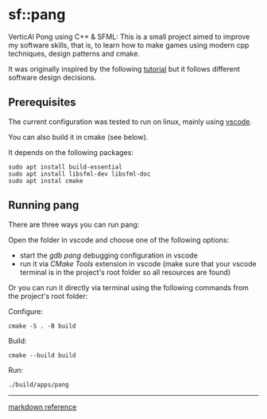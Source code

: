 # sf::pang

Vertic*A*l Pong using C++ & SFML: This is a small project aimed to improve my software skills, that is, to learn how to make games using modern cpp techniques, design patterns and cmake.

It was originally inspired by the following [tutorial](https://www.gamefromscratch.com/page/Game-From-Scratch-CPP-Edition-Part-1.aspx) but it follows different software design decisions.


## Prerequisites
The current configuration was tested to run on linux, mainly using 
[vscode](https://code.visualstudio.com/docs/cpp/config-linux).

You can also build it in cmake (see below).

It depends on the following packages:
```
sudo apt install build-essential
sudo apt install libsfml-dev libsfml-doc
sudo apt instal cmake
```

## Running pang
There are three ways you can run pang:

Open the folder in vscode and choose one of the following options:
* start the *gdb pang* debugging configuration in vscode
* run it via *CMake Tools* extension in vscode (make sure that your vscode terminal is in the project's root folder so all resources are found)

Or you can run it directly via terminal using the following commands from the project's root folder:

Configure:
```
cmake -S . -B build
```
Build:
```
cmake --build build
```
Run:
```
./build/apps/pang
```


---
[markdown reference](https://github.com/adam-p/markdown-here/wiki/Markdown-Cheatsheet)

